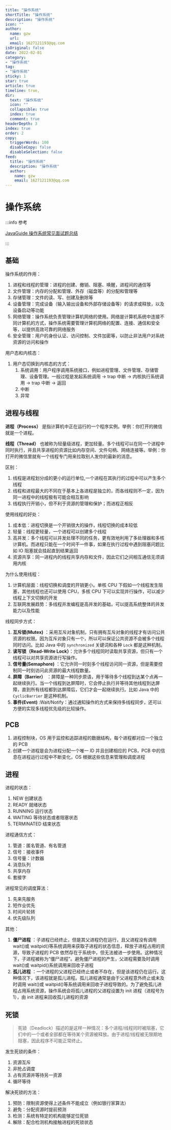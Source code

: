 ```yaml
---
title: "操作系统"
shortTitle: "操作系统"
description: "操作系统"
icon: ""
author: 
  name: gzw
  url: 
  email: 1627121193@qq.com
isOriginal: false
date: 2022-02-01
category: 
- "操作系统"
tag:
- "操作系统"
sticky: 1
star: true
article: true
timeline: true,
dir:
  text: "操作系统"
  icon: ""
  collapsible: true
  index: true
  comment: true
headerDepth: 3
index: true
order: 2
copy:
  triggerWords: 100
  disableCopy: false
  disableSelection: false
feed:
  title: "操作系统"
  description: "操作系统"
  author:
    name: gzw
    email: 1627121193@qq.com
---
```






# 操作系统

:::info 参考

[JavaGuide 操作系统常见面试题总结](https://javaguide.cn/cs-basics/operating-system/operating-system-basic-questions-01.html#%E7%B3%BB%E7%BB%9F%E8%B0%83%E7%94%A8)

:::



## 基础

操作系统的作用：

1. 进程和线程的管理：进程的创建、撤销、阻塞、唤醒，进程间的通信等
2. 文件管理：内存的分配和管理、外存（磁盘等）的分配和管理等
3. 存储管理：文件的读、写、创建及删除等
4. 设备管理：完成设备（输入输出设备和外部存储设备等）的请求或释放，以及设备启动等功能
5. 网络管理：操作系统负责管理计算机网络的使用。网络是计算机系统中连接不同计算机的方式，操作系统需要管理计算机网络的配置、连接、通信和安全等，以提供高效可靠的网络服务
6. 安全管理：用户的身份认证、访问控制、文件加密等，以防止非法用户对系统资源的访问和操作



用户态和内核态：

1. 用户态切换到内核态的方式：
   1. 系统调用：用户程序调用系统接口，例如进程管理、文件管理、存储管理、设备管理。一般过程是发起系统调用 -> trap 中断 -> 内核执行系统调用 -> trap 中断 -> 返回
   2. 中断
   3. 异常





## 进程与线程

**进程（Process）** 是指计算机中正在运行的一个程序实例。举例：你打开的微信就是一个进程。

**线程（Thread）** 也被称为轻量级进程，更加轻量。多个线程可以在同一个进程中同时执行，并且共享进程的资源比如内存空间、文件句柄、网络连接等。举例：你打开的微信里就有一个线程专门用来拉取别人发你的最新的消息。

区别：

1. 线程是进程划分成的更小的运行单位,一个进程在其执行的过程中可以产生多个线程
2. 线程和进程最大的不同在于基本上各进程是独立的，而各线程则不一定，因为同一进程中的线程极有可能会相互影响
3. 线程执行开销小，但不利于资源的管理和保护；而进程正相反

使用线程的好处：

1. 成本低：进程切换是一个开销很大的操作，线程切换的成本较低
2. 轻量：线程更轻量，一个进程可以创建多个线程
3. 高并发：多个线程可以并发处理不同的任务，更有效地利用了多处理器和多核计算机。而进程只能在一个时间干一件事，如果在执行过程中遇到阻塞问题比如 IO 阻塞就会挂起直到结果返回
4. 资源共享：同一进程内的线程共享内存和文件，因此它们之间相互通信无须调用内核

为什么使用线程：

1. 计算机层面：线程切换和调度的开销更小。单核 CPU 下假如一个线程发生阻塞，其他线程也还可以使用 CPU，多核 CPU 下可以实现并行操作，可以减少线程上下文切换的开发
2. 互联网发展趋势：多线程并发编程是高并发的基础，可以提高系统整体的并发能力以及性能

线程同步方式：

1. **互斥锁(Mutex)** ：采用互斥对象机制，只有拥有互斥对象的线程才有访问公共资源的权限。因为互斥对象只有一个，所以可以保证公共资源不会被多个线程同时访问。比如 Java 中的 `synchronized` 关键词和各种 `Lock` 都是这种机制。
2. **读写锁（Read-Write Lock）**：允许多个线程同时读取共享资源，但只有一个线程可以对共享资源进行写操作。
3. **信号量(Semaphore)** ：它允许同一时刻多个线程访问同一资源，但是需要控制同一时刻访问此资源的最大线程数量。
4. **屏障（Barrier）** ：屏障是一种同步原语，用于等待多个线程到达某个点再一起继续执行。当一个线程到达屏障时，它会停止执行并等待其他线程到达屏障，直到所有线程都到达屏障后，它们才会一起继续执行。比如 Java 中的 `CyclicBarrier` 是这种机制。
5. **事件(Event)** :Wait/Notify：通过通知操作的方式来保持多线程同步，还可以方便的实现多线程优先级的比较操作。





## PCB

1. 进程控制块，OS 用于监控和追踪进程的数据结构，每个进程都对应一个独立的 PCB
2. 创建一个进程是会为进程分配一个唯一 ID 并且创建相应的 PCB，PCB 中的信息在进程运行过程中不断变化，OS 根据这些信息来管理和调度进程





## 进程

进程的状态：

1. NEW 创建状态
2. READY 就绪状态
3. RUNNING 运行状态
4. WAITING 等待状态或者阻塞状态
5. TERMINATED 结束状态

进程通信方式：

1. 管道：匿名管道、有名管道
2. 信号：接收事件
3. 信号量：计数器
4. 消息队列
5. 共享内存
6. 套接字

进程常见的调度算法：

1. 先来先服务
2. 短作业优先
3. 时间片轮转
4. 优先级队列

其他：

1. **僵尸进程** ：子进程已经终止，但是其父进程仍在运行，且父进程没有调用 wait()或 waitpid()等系统调用来获取子进程的状态信息，释放子进程占用的资源，导致子进程的 PCB 依然存在于系统中，但无法被进一步使用。这种情况下，子进程被称为“僵尸进程”。避免僵尸进程的产生，父进程需要及时调用 wait()或 waitpid()系统调用来回收子进程
2. **孤儿进程** ：一个进程的父进程已经终止或者不存在，但是该进程仍在运行。这种情况下，该进程就是孤儿进程。孤儿进程通常是由于父进程意外终止或未及时调用 wait()或 waitpid()等系统调用来回收子进程导致的。为了避免孤儿进程占用系统资源，操作系统会将孤儿进程的父进程设置为 init 进程（进程号为 1），由 init 进程来回收孤儿进程的资源





## 死锁

> 死锁（Deadlock）描述的是这样一种情况：多个进程/线程同时被阻塞，它们中的一个或者全部都在等待某个资源被释放。由于进程/线程被无限期地阻塞，因此程序不可能正常终止。

发生死锁的条件：

1. 资源互斥
2. 非抢占调度
3. 占有资源并等待另一资源
4. 循环等待

解决死锁的方法：

1. 预防：限制资源使得上述条件不能成立（例如银行家算法）
2. 避免：分配资源时提前预测
3. 检测：系统有特定的机构能够定位死锁
4. 解除：配合检测机构接触进程的死锁状态